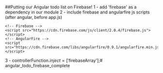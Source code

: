 ##Putting our Angular todo list on Firebase!
1 - add 'firebase' as a dependency in our module
2 - include firebase and angularfire js scripts (after angular, before app.js)

<script src="js/angular.min.js"></script>
    <!-- Firebase -->
    <script src="https://cdn.firebase.com/js/client/2.0.4/firebase.js"></script>
    <!-- AngularFire -->
    <script src="https://cdn.firebase.com/libs/angularfire/0.9.1/angularfire.min.js"></script>

3 - controllerFunction.$inject = ['$firebaseArray'];# angular_todo_firebase_complete
